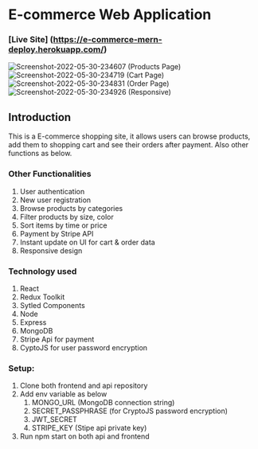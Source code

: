 # E-commerce Web Application

### [Live Site] (https://e-commerce-mern-deploy.herokuapp.com/)

<img src="https://i.ibb.co/q5nLLg3/Screenshot-2022-05-30-234607.png" alt="Screenshot-2022-05-30-234607" border="0">
(Products Page)

<img src="https://i.ibb.co/PFdcg66/Screenshot-2022-05-30-234719.png" alt="Screenshot-2022-05-30-234719" border="0">
(Cart Page)

<img src="https://i.ibb.co/L1sxBT5/Screenshot-2022-05-30-234831.png" alt="Screenshot-2022-05-30-234831" border="0">
(Order Page)

<img src="https://i.ibb.co/jVHYZFH/Screenshot-2022-05-30-234926.png" alt="Screenshot-2022-05-30-234926" border="0">
(Responsive)


## Introduction

This is a E-commerce shopping site, it allows users can browse products, add them to shopping cart and see their orders after payment. Also other functions as below.

### Other Functionalities

1. User authentication
2. New user registration
3. Browse products by categories
4. Filter products by size, color
5. Sort items by time or price
6. Payment by Stripe API
7. Instant update on UI for cart & order data
8. Responsive design 

### Technology used

1. React
2. Redux Toolkit
3. Sytled Components
4. Node
5. Express
6. MongoDB
7. Stripe Api for payment
8. CyptoJS for user password encryption

### Setup: 

1. Clone both frontend and api repository 
2. Add env variable as below
   1. MONGO_URL (MongoDB connection string)
   2. SECRET_PASSPHRASE (for CryptoJS password encryption)
   3. JWT_SECRET 
   4. STRIPE_KEY (Stipe api private key)
3. Run npm start on both api and frontend



